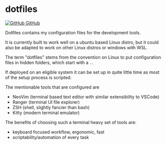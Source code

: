 # dotfiles

<a href="https://github.com/aMOPel/dotfiles">
<img src="icons8-github.svg" alt="GitHub" class="inline m-1 ">
GitHub</a>

Dotfiles contains my configuration files for the development tools.

It is currently built to work well on a ubuntu based Linux distro,
but it could also be adapted to work on other Linux distros or windows with WSL.

The term "dotfiles" stems from the convention on Linux to
put configuration files in hidden folders, which start with a `.`.

If deployed on an eligible system it can be set up in quite little time 
as most of the setup process is scripted.

The mentionable tools that are configured are 
- NeoVim (terminal based text editor with similar extensibility to VSCode)
- Ranger (terminal UI file explorer)
- ZSH (shell, slightly fancier than bash)
- Kitty (modern terminal emulator)

The benefits of choosing such a terminal heavy set of tools are:
- keyboard focused workflow, ergonomic, fast
- scriptability/automation of every task
